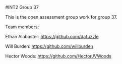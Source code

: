 #INT2 Group 37

This is the open assessment group work for group 37.


Team members:



Ethan Alabaster: https://github.com/dafuzzle

Will Burden: https://github.com/willburden

Hector Woods: https://github.com/HectorJVWoods
